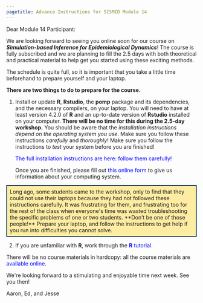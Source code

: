 ```yaml
---
pagetitle: Advance Instructions for SISMID Module 14
---
```


<style>
.nb {
	background-color: #ffeca3;
	border-style: solid;
	border-width: 2;
	border-color: #00274c;
	padding: 0.5em;
}
hr {
	border-width: 3;
	border-color: #00274c;
}
a:link, a:visited {
    color: #0000ff;
    text-decoration: none;
}
a:hover, a:active {
    color: #ff3333;
    text-decoration: none;
}
</style>

Dear Module 14 Participant:

We are looking forward to seeing you online soon for our course on ***Simulation-based Inference for Epidemiological Dynamics***!
The course is fully subscribed and we are planning to fill the 2.5 days with both theoretical and practical material to help get you started using these exciting methods.

The schedule is quite full, so it is important that you take a little time beforehand to prepare yourself and your laptop.

**There are two things to do to prepare for the course.**

1. Install or update **R**, **Rstudio**, the **pomp** package and its dependencies, and the necessary compilers, on your laptop.
   You will need to have at least version 4.2.0 of **R** and an up-to-date version of **Rstudio** installed on your computer.
   **There will be no time for this during the 2.5-day workshop.**
   You should be aware that the *installation instructions depend on the operating system you use*.
   Make sure you follow these instructions *carefully* and *thoroughly*!
   Make sure you follow the instructions to *test* your system before you are finished!

	[The full installation instructions are here: follow them carefully!](https://kingaa.github.io/sbied/prep/)

	Once you are finished, please fill out [this online form](https://forms.gle/xhCQ2mGWZoVcm7n18) to give us information about your computing system.

<div class="nb"> 
Long ago, some students came to the workshop, only to find that they could not use their laptops because they had not followed these instructions carefully.
It was frustrating for them, and frustrating too for the rest of the class when everyone's time was wasted troubleshooting the specific problems of one or two students.
**Don’t be one of those people!**
Prepare your laptop, and follow the instructions to get help if you run into difficulties you cannot solve.
</div>

2. If you are unfamiliar with **R**, work through the [**R** tutorial](https://kingaa.github.io/R_Tutorial/).

There will be no course materials in hardcopy: all the course materials are [available online](https://kingaa.github.io/sbied/).

We're looking forward to a stimulating and enjoyable time next week.  See you then!

Aaron, Ed, and Jesse

